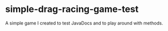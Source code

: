 # simple-drag-racing-game-test

A simple game I created to test JavaDocs and to play around with methods.